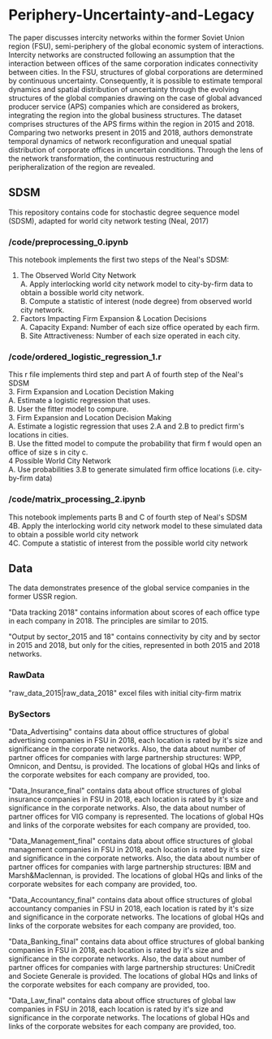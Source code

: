 # Periphery-Uncertainty-and-Legacy
The paper discusses intercity networks within the former Soviet Union region (FSU), semi-periphery of the global economic system of interactions. Intercity networks are constructed following an assumption that the interaction between offices of the same corporation indicates connectivity between cities. In the FSU, structures of global corporations are determined by continuous uncertainty. Consequently, it is possible to estimate temporal dynamics and spatial distribution of uncertainty through the evolving structures of the global companies drawing on the case of global advanced producer service (APS) companies which are considered as brokers, integrating the region into the global business structures. The dataset comprises structures of the APS firms within the region in 2015 and 2018. Comparing two networks present in 2015 and 2018, authors demonstrate temporal dynamics of network reсonfiguration and unequal spatial distribution of corporate offices in uncertain conditions. Through the lens of the network transformation, the continuous restructuring and peripheralization of the region are revealed.

## SDSM
This repository contains code for stochastic degree sequence model (SDSM), adapted for world city network testing (Neal, 2017)
 
### /code/preprocessing_0.ipynb
This notebook implements the first two steps of the  Neal's SDSM:  
1. The Observed World City Network  
    A. Apply interlocking world city network model to city-by-firm data to obtain a bossible world city network.  
    B. Compute a statistic of interest (node degree) from observed world city network.  
2. Factors Impacting Firm Expansion & Location Decisions  
    A. Capacity Expand: Number of each size office operated by each firm.  
    B. Site Attractiveness: Number of each size operated in each city.  

  
### /code/ordered_logistic_regression_1.r  
This r file implements third step and part A of fourth step of the Neal's SDSM  
3. Firm Expansion and Location Decistion Making  
	A. Estimate a logistic regression that uses.  
	B. User the fitter model to compure.  
3. Firm Expansion and Location Decision Making  
	A. Estimate a logistic regression that uses 2.A and 2.B to predict firm's locations in cities.  
    B. Use the fitted model to compute the probability that firm f would open an office of size s in city c.  
4  Possible World City Network  
	A. Use probabilities 3.B to generate simulated firm office locations (i.e. city-by-firm data)  
  
### /code/matrix_processing_2.ipynb    
This notebook implements parts B and C of fourth step of Neal's SDSM  
   4B. Apply the interlocking world city network model to these simulated data to obtain a possible world city network  
   4C. Compute a statistic of interest from the possible world city network  

## Data
The data demonstrates presence of the global service companies in the former USSR region. 

"Data tracking 2018" contains information about scores of each office type in each company in 2018. The principles are similar to 2015.

"Output by sector_2015 and 18" contains connectivity by city and by sector in 2015 and 2018, but only for the cities, represented in both 2015 and 2018 networks.

### RawData
"raw_data_2015|raw_data_2018" excel files with initial city-firm matrix

### BySectors
"Data_Advertising" contains data about office structures of global advertising companies in FSU in 2018, each location is rated by it's size and significance in the corporate networks. Also, the data about number of partner offices for companies with large  partnership structures: WPP, Omnicon, and Dentsu, is provided. The locations of global HQs and links of the corporate websites for each company are provided, too.

"Data_Insurance_final" contains data about office structures of global insurance companies in FSU in 2018, each location is rated by it's size and significance in the corporate networks. Also, the data about number of partner offices for VIG company is represented. The locations of global HQs and links of the corporate websites for each company are provided, too.

"Data_Management_final" contains data about office structures of global management companies in FSU in 2018, each location is rated by it's size and significance in the corporate networks. Also, the data about number of partner offices for companies with large  partnership structures: IBM and Marsh&Maclennan, is provided. The locations of global HQs and links of the corporate websites for each company are provided, too.

"Data_Accountancy_final" contains data about office structures of global accountancy companies in FSU in 2018, each location is rated by it's size and significance in the corporate networks.  The locations of global HQs and links of the corporate websites for each company are provided, too.

"Data_Banking_final" contains data about office structures of global banking companies in FSU in 2018, each location is rated by it's size and significance in the corporate networks. Also, the data about number of partner offices for companies with large  partnership structures: UniCredit and Societe Generale is provided. The locations of global HQs and links of the corporate websites for each company are provided, too.

"Data_Law_final" contains data about office structures of global law companies in FSU in 2018, each location is rated by it's size and significance in the corporate networks.  The locations of global HQs and links of the corporate websites for each company are provided, too.
